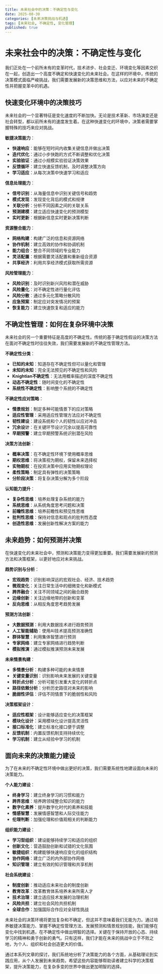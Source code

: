 ```yaml
---
title: 未来社会中的决策：不确定性与变化
date: 2025-08-30
categories: [未来决策挑战与机遇]
tags: [未来社会, 不确定性, 变化管理]
published: true
---
```


# 未来社会中的决策：不确定性与变化

我们正处在一个前所未有的变革时代，技术进步、社会变迁、环境变化等因素交织在一起，创造出一个高度不确定和快速变化的未来社会。在这样的环境中，传统的决策模式面临严峻挑战，我们需要发展新的决策思维和方法，以应对未来的不确定性并把握变革中的机遇。

## 快速变化环境中的决策技巧

未来社会的一个显著特征是变化速度的不断加快。无论是技术革新、市场演变还是社会转型，都以前所未有的速度发生着。在这种快速变化的环境中，决策者需要掌握特殊的技巧来应对挑战。

**敏捷决策能力**：
- **快速响应**：能够在短时间内收集关键信息并做出决策
- **迭代优化**：通过小步快跑的方式不断调整和优化决策
- **实验验证**：通过小规模实验验证决策效果
- **反馈循环**：建立快速反馈机制，及时调整决策方向
- **学习适应**：从每次决策中快速学习和适应

**信息处理能力**：
- **信号识别**：从海量信息中识别关键信号和趋势
- **模式发现**：发现变化背后的模式和规律
- **关联分析**：分析不同因素之间的关联关系
- **预测建模**：建立适应快速变化的预测模型
- **实时更新**：根据新信息实时更新决策判断

**资源整合能力**：
- **网络构建**：构建广泛的信息和资源网络
- **协作机制**：建立高效的协作和协调机制
- **能力组合**：整合不同领域的专业能力
- **灵活配置**：根据需要灵活配置和重新组合资源
- **共享经济**：利用共享经济模式获取所需资源

**风险管理能力**：
- **风险识别**：及时识别新兴风险和潜在威胁
- **风险量化**：对不确定性进行量化评估
- **风险分散**：通过多元化策略分散风险
- **应急预案**：制定应对突发情况的预案
- **恢复能力**：建立快速恢复和适应的能力

## 不确定性管理：如何在复杂环境中决策

未来社会的另一个重要特征是高度的不确定性。传统的基于确定性假设的决策方法在面对不确定性时往往失效，我们需要发展新的不确定性管理方法。

**不确定性分类**：
- **已知的未知**：知道存在不确定性但可以量化和管理
- **未知的未知**：完全无法预见的不确定性和风险
- **Knightian不确定性**：无法用概率描述的深度不确定性
- **动态不确定性**：随时间变化的不确定性
- **系统性不确定性**：影响整个系统的不确定性

**不确定性应对策略**：
- **情景规划**：制定多种可能情景下的应对策略
- **适应性管理**：采用适应性管理方法应对不确定性
- **韧性建设**：建设系统和个人的韧性以应对冲击
- **冗余设计**：在关键环节设计冗余以提高可靠性
- **早期预警**：建立早期预警系统识别潜在风险

**决策方法创新**：
- **概率决策**：在不确定性环境下使用概率思维
- **期权思维**：将决策视为期权，保留未来选择权
- **实物期权**：在投资决策中应用实物期权理论
- **柔性策略**：制定具有弹性的决策策略
- **分阶段决策**：将复杂决策分解为多个阶段

**认知能力提升**：
- **复杂性思维**：培养处理复杂系统的能力
- **系统思维**：从系统角度思考问题和决策
- **前瞻性思维**：培养前瞻性和预见性思维
- **批判性思维**：保持对信息和观点的批判性态度
- **创造性思维**：发展创新性解决方案的能力

## 未来趋势：如何预测并决策

在快速变化的未来社会中，预测和决策能力变得更加重要。我们需要发展新的预测方法和决策框架，以更好地应对未来挑战。

**趋势识别与分析**：
- **宏观趋势**：识别影响深远的宏观社会、经济、技术趋势
- **微观变化**：关注日常生活中的细微变化和新模式
- **跨界融合**：关注不同领域之间的融合趋势
- **边缘创新**：关注边缘地带的创新和变革
- **反向思维**：从相反角度思考趋势发展

**预测方法创新**：
- **大数据预测**：利用大数据技术进行趋势预测
- **人工智能辅助**：使用AI技术提高预测准确性
- **群体智慧**：利用集体智慧进行预测
- **专家网络**：建立专家网络进行趋势判断
- **模拟推演**：通过模拟推演预测未来发展

**未来情景构建**：
- **多情景分析**：构建多种可能的未来情景
- **关键变量识别**：识别影响未来发展的关键变量
- **转折点分析**：分析可能引发重大变化的转折点
- **路径依赖分析**：分析历史路径对未来的影响
- **脆弱性评估**：评估不同情景下的脆弱性和风险

**决策框架设计**：
- **适应性框架**：设计能够适应变化的决策框架
- **模块化设计**：采用模块化设计提高灵活性
- **接口标准化**：建立标准化接口便于调整
- **反馈机制**：内置反馈机制支持持续优化
- **学习机制**：建立从经验中学习的机制

## 面向未来的决策能力建设

为了在未来的不确定性环境中做出更好的决策，我们需要系统性地建设面向未来的决策能力。

**个人能力建设**：
- **终身学习**：建立终身学习的习惯和能力
- **跨界思维**：培养跨领域整合知识的能力
- **数字化素养**：提升数字化时代的素养和技能
- **情感智慧**：发展情感智慧和人际交往能力
- **伦理判断**：加强伦理和价值观相关的判断能力

**组织能力建设**：
- **学习型组织**：建设能够持续学习和适应的组织
- **创新文化**：营造鼓励创新和试错的文化氛围
- **敏捷组织**：构建能够快速响应变化的组织结构
- **协作网络**：建立广泛的内外部协作网络
- **知识管理**：建立有效的知识管理和共享机制

**社会系统建设**：
- **制度创新**：推动适应未来社会的制度创新
- **教育改革**：改革教育体系培养未来所需人才
- **技术治理**：建立适应技术发展的治理机制
- **风险共担**：建立社会风险共担机制
- **全球合作**：加强国际合作应对全球性挑战

未来社会的决策环境将更加复杂和不确定，但这并不意味着我们无能为力。通过培养敏捷决策能力、掌握不确定性管理方法、发展预测和情景规划技能，我们能够在变化中找到机遇，在不确定性中做出明智的选择。关键在于保持开放的心态、持续学习的精神和勇于创新的勇气。只有这样，我们才能在未来的挑战中立于不败之地，为个人、组织和社会创造更大的价值。

通过本系列文章的探讨，我们系统地分析了决策能力的各个方面，从基础理论到实践应用，从个人发展到未来趋势。希望这些内容能够帮助读者建立科学的决策框架，提升决策能力，在复杂多变的世界中做出更加明智的选择。